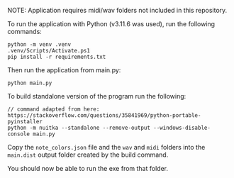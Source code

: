 NOTE: Application requires midi/wav folders not included in this repository.

To run the application with Python (v3.11.6 was used), run the following commands:

```
python -m venv .venv
.venv/Scripts/Activate.ps1
pip install -r requirements.txt
```

Then run the application from main.py:

```
python main.py
```

To build standalone version of the program run the following:
```
// command adapted from here: https://stackoverflow.com/questions/35841969/python-portable-pyinstaller
python -m nuitka --standalone --remove-output --windows-disable-console main.py
```
Copy the `note_colors.json` file and the `wav` and `midi` folders into the `main.dist` output folder created by the build command.

You should now be able to run the exe from that folder.